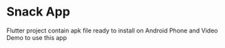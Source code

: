 # Snack App

Flutter project contain apk file ready to install on Android Phone and Video Demo to use this app
